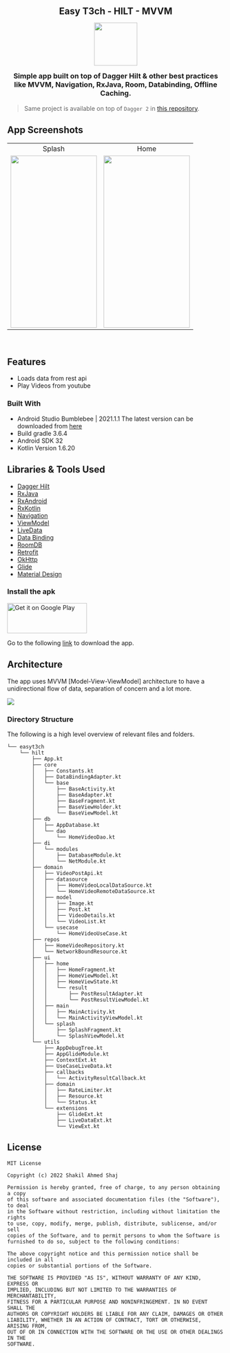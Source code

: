 <h2 style="margin-bottom: 0;" align="center">Easy T3ch - HILT - MVVM</h2>

<p align="center">
<img src="https://user-images.githubusercontent.com/15268903/166077463-ee3084ca-92a6-445d-937b-0b5d9cfd6b91.png" height="100" width="100">
<h3 style="margin-top: 0;" align="center">Simple app built on top of Dagger Hilt & other best practices like MVVM, Navigation, RxJava, Room, Databinding, Offline Caching.</h3>
</p>

> Same project is available on top of `Dagger 2` in [this repository](https://link.shaj.dev/et-dagger2-repo).
	
## App Screenshots
<table>
  <tr>
     <td align="center">Splash</td>
     <td align="center">Home</td>
  </tr>
  <tr>
    <td valign="top"><img src="https://user-images.githubusercontent.com/15268903/166077758-c295f0d8-b2be-4a7c-96c1-5d44c5942358.png" height="400" width="200"></td>
    <td valign="top"><img src="https://user-images.githubusercontent.com/15268903/166077349-3e552224-86b2-4f57-82b8-a4f71bb6ae6e.png" height="400" width="200"></td>
  </tr>
 </table>
 <br>


## Features

* Loads data from rest api
* Play Videos from youtube

### Built With

* Android Studio Bumblebee | 2021.1.1 The latest version can be downloaded from [here](https://developer.android.com/studio/)
* Build gradle 3.6.4
* Android SDK 32
* Kotlin Version 1.6.20

## Libraries  & Tools Used

- [Dagger Hilt](https://dagger.dev/hilt/)
- [RxJava](https://github.com/ReactiveX/RxJava)   
- [RxAndroid](https://github.com/ReactiveX/RxAndroid)   
- [RxKotlin](https://github.com/ReactiveX/RxKotlin)    
- [Navigation](https://developer.android.com/topic/libraries/architecture/navigation/)   
- [ViewModel](https://developer.android.com/topic/libraries/architecture/viewmodel)   
- [LiveData](https://developer.android.com/topic/libraries/architecture/livedata)   
- [Data Binding](https://developer.android.com/topic/libraries/data-binding)   
- [RoomDB](https://developer.android.com/topic/libraries/architecture/room)   
- [Retrofit](https://square.github.io/retrofit/)   
- [OkHttp](https://github.com/square/okhttp)   
- [Glide](https://github.com/bumptech/glide)   
- [Material Design](https://material.io/develop/android/docs/getting-started/)  

### Install the apk

<a href="https://link.shaj.dev/et-dagger2-apk"><img alt="Get it on Google Play" src="https://play.google.com/intl/en_us/badges/images/generic/en_badge_web_generic.png" width="185" height="70"/></a>

Go to the following [link](https://link.shaj.dev/et-dagger2-apk) to download the app.


## Architecture
The app uses MVVM [Model-View-ViewModel] architecture to have a unidirectional flow of data, separation of concern and a lot more.

<img src="https://user-images.githubusercontent.com/15268903/166078769-ea0920be-322c-4ff6-9c9f-1b78f899c580.png">

### Directory Structure

The following is a high level overview of relevant files and folders.

```
└── easyt3ch
    └── hilt
        ├── App.kt
        ├── core
        │   ├── Constants.kt
        │   ├── DataBindingAdapter.kt
        │   └── base
        │       ├── BaseActivity.kt
        │       ├── BaseAdapter.kt
        │       ├── BaseFragment.kt
        │       ├── BaseViewHolder.kt
        │       └── BaseViewModel.kt
        ├── db
        │   ├── AppDatabase.kt
        │   └── dao
        │       └── HomeVideoDao.kt
        ├── di
        │   └── modules
        │       ├── DatabaseModule.kt
        │       └── NetModule.kt
        ├── domain
        │   ├── VideoPostApi.kt
        │   ├── datasource
        │   │   ├── HomeVideoLocalDataSource.kt
        │   │   └── HomeVideoRemoteDataSource.kt
        │   ├── model
        │   │   ├── Image.kt
        │   │   ├── Post.kt
        │   │   ├── VideoDetails.kt
        │   │   └── VideoList.kt
        │   └── usecase
        │       └── HomeVideoUseCase.kt
        ├── repos
        │   ├── HomeVideoRepository.kt
        │   └── NetworkBoundResource.kt
        ├── ui
        │   ├── home
        │   │   ├── HomeFragment.kt
        │   │   ├── HomeViewModel.kt
        │   │   ├── HomeViewState.kt
        │   │   └── result
        │   │       ├── PostResultAdapter.kt
        │   │       └── PostResultViewModel.kt
        │   ├── main
        │   │   ├── MainActivity.kt
        │   │   └── MainActivityViewModel.kt
        │   └── splash
        │       ├── SplashFragment.kt
        │       └── SplashViewModel.kt
        └── utils
            ├── AppDebugTree.kt
            ├── AppGlideModule.kt
            ├── ContextExt.kt
            ├── UseCaseLiveData.kt
            ├── callbacks
            │   └── ActivityResultCallback.kt
            ├── domain
            │   ├── RateLimiter.kt
            │   ├── Resource.kt
            │   └── Status.kt
            └── extensions
                ├── GlideExt.kt
                ├── LiveDataExt.kt
                └── ViewExt.kt
```

## License
```
MIT License

Copyright (c) 2022 Shakil Ahmed Shaj

Permission is hereby granted, free of charge, to any person obtaining a copy
of this software and associated documentation files (the "Software"), to deal
in the Software without restriction, including without limitation the rights
to use, copy, modify, merge, publish, distribute, sublicense, and/or sell
copies of the Software, and to permit persons to whom the Software is
furnished to do so, subject to the following conditions:

The above copyright notice and this permission notice shall be included in all
copies or substantial portions of the Software.

THE SOFTWARE IS PROVIDED "AS IS", WITHOUT WARRANTY OF ANY KIND, EXPRESS OR
IMPLIED, INCLUDING BUT NOT LIMITED TO THE WARRANTIES OF MERCHANTABILITY,
FITNESS FOR A PARTICULAR PURPOSE AND NONINFRINGEMENT. IN NO EVENT SHALL THE
AUTHORS OR COPYRIGHT HOLDERS BE LIABLE FOR ANY CLAIM, DAMAGES OR OTHER
LIABILITY, WHETHER IN AN ACTION OF CONTRACT, TORT OR OTHERWISE, ARISING FROM,
OUT OF OR IN CONNECTION WITH THE SOFTWARE OR THE USE OR OTHER DEALINGS IN THE
SOFTWARE.
```
